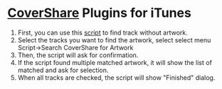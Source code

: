 # [CoverShare](CoverShare.md) Plugins for iTunes #
  1. First, you can use this [script](http://dougscripts.com/itunes/scripts/scripts13.php?page=2#findsongswoartwork) to find track without artwork.
  1. Select the tracks you want to find the artwork, select select menu Script->Search CoverShare for Artwork
  1. Then, the script will ask for confirmation.
  1. If the script found multiple matched artwork, it will show the list of matched and ask for selection.
  1. When all tracks are checked, the script will show "Finished" dialog.